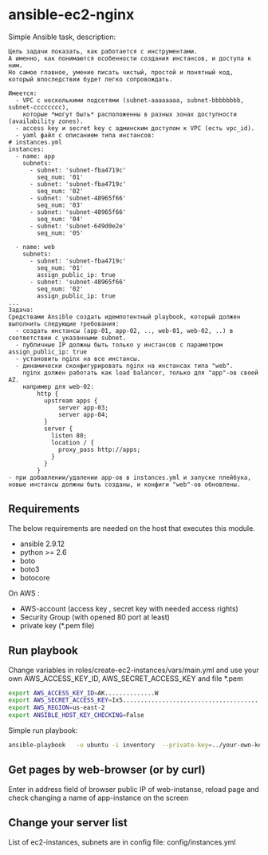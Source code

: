 # ansible-ec2-nginx


Simple Ansible task, description:
```
Цель задачи показать, как работается с инструментами.
А именно, как понимаются особенности создания инстансов, и доступа к ним.
Но самое главное, умение писать чистый, простой и понятный код,
который впоследствии будет легко сопровождать.

Имеется:
  - VPC c несколькими подсетями (subnet-aaaaaaaa, subnet-bbbbbbbb, subnet-cccccccc),
    которые *могут быть* раcположенны в разных зонах доступности (availability zones).
  - access key и secret key с админским доступом к VPC (есть vpc_id).
  - yaml файл с описанием типа инстансов:
# instances.yml 
instances: 
  - name: app 
    subnets: 
      - subnet: 'subnet-fba4719c' 
        seq_num: '01' 
      - subnet: 'subnet-fba4719c' 
        seq_num: '02' 
      - subnet: 'subnet-48965f66' 
        seq_num: '03' 
      - subnet: 'subnet-48965f66' 
        seq_num: '04' 
      - subnet: 'subnet-649d0e2e' 
        seq_num: '05'
  
  - name: web 
    subnets: 
      - subnet: 'subnet-fba4719c' 
        seq_num: '01' 
        assign_public_ip: true 
      - subnet: 'subnet-48965f66' 
        seq_num: '02' 
        assign_public_ip: true
... 
Задача:
Средствами Ansible создать идемпотентный playbook, который должен выполнить следующие требования:
  - создать инстансы (app-01, app-02, .., web-01, web-02, ..) в соответствии с указанными subnet.
  - публичные IP должны быть только у инстансов с параметром assign_public_ip: true
  - установить nginx на все инстансы.
  - динамически сконфигурировать nginx на инстансах типа "web".
    nginx должен работать как load balancer, только для "app"-ов своей AZ.
    например для web-02:
        http { 
          upstream apps { 
              server app-03; 
              server app-04; 
          }
          server { 
            listen 80;
            location / { 
              proxy_pass http://apps; 
            }
          } 
        }
- при добавлении/удалении app-ов в instances.yml и запуске плейбука, новые инстансы должны быть созданы, и конфиги "web"-ов обновлены.
```
Requirements
------------

The below requirements are needed on the host that executes this module.

- ansible 2.9.12
- python >= 2.6
- boto
- boto3
- botocore

On AWS :

- AWS-account (access key , secret key with needed access rights)
- Security Group (with opened 80 port at least) 
- private key (*.pem file)

## Run playbook

Change variables in roles/create-ec2-instances/vars/main.yml and use your own AWS_ACCESS_KEY_ID, AWS_SECRET_ACCESS_KEY and file *.pem 

```bash
export AWS_ACCESS_KEY_ID=AK..............W
export AWS_SECRET_ACCESS_KEY=Ix5.........................................7 
export AWS_REGION=us-east-2
export ANSIBLE_HOST_KEY_CHECKING=False
```

Simple run playbook:

```bash
ansible-playbook   -u ubuntu -i inventory  --private-key=../your-own-key-file.pem site.yml
```

## Get pages by web-browser  (or by curl)

Enter in address field of browser public IP of web-instanse, reload page and check changing a name of app-instance on the screen

## Change your server list

List of ec2-instances, subnets are in config file: config/instances.yml

